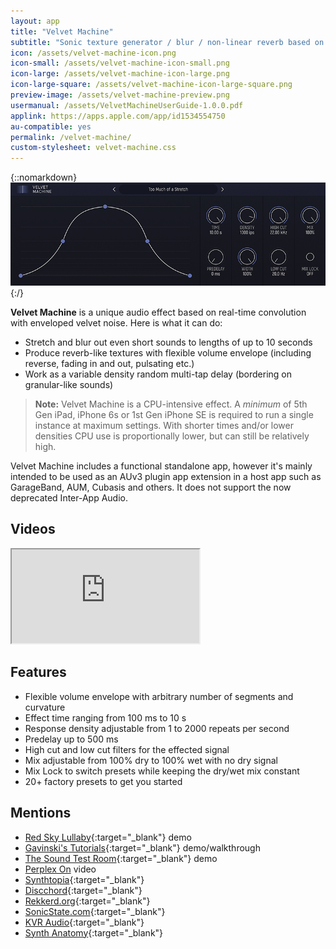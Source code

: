 ```yaml
---
layout: app
title: "Velvet Machine"
subtitle: "Sonic texture generator / blur / non-linear reverb based on velvet noise convolution (AUv3, iPad and iPhone)"
icon: /assets/velvet-machine-icon.png
icon-small: /assets/velvet-machine-icon-small.png
icon-large: /assets/velvet-machine-icon-large.png
icon-large-square: /assets/velvet-machine-icon-large-square.png
preview-image: /assets/velvet-machine-preview.png
usermanual: /assets/VelvetMachineUserGuide-1.0.0.pdf
applink: https://apps.apple.com/app/id1534554750
au-compatible: yes
permalink: /velvet-machine/
custom-stylesheet: velvet-machine.css
---
```


{::nomarkdown}
<img src="/assets/velvet-machine-screen.png" data-rjs="2" class="img-fluid d-block mx-auto mb-3" alt="Velvet Machine">
{:/}

**Velvet Machine** is a unique audio effect based on real-time convolution with enveloped velvet noise. Here is what it can do:
- Stretch and blur out even short sounds to lengths of up to 10 seconds
- Produce reverb-like textures with flexible volume envelope (including reverse, fading in and out, pulsating etc.)
- Work as a variable density random multi-tap delay (bordering on granular-like sounds)

> **Note:** Velvet Machine is a CPU-intensive effect. A *minimum* of 5th Gen iPad, iPhone 6s or 1st Gen iPhone SE is required to run a single instance at maximum settings. With shorter times and/or lower densities CPU use is proportionally lower, but can still be relatively high.

Velvet Machine includes a functional standalone app, however it's mainly intended to be used as an AUv3 plugin app extension in a host app such as GarageBand, AUM, Cubasis and others. It does not support the now deprecated Inter-App Audio.

## Videos

<div class="embed-responsive embed-responsive-16by9 mb-3">
  <iframe class="embed-responsive-item" src="https://www.youtube.com/embed/videoseries?list=PLJaQXsZjUetTVt8CfUcFriHNh6LvGlnXy" allowfullscreen></iframe>
</div>

## Features

- Flexible volume envelope with arbitrary number of segments and curvature
- Effect time ranging from 100 ms to 10 s
- Response density adjustable from 1 to 2000 repeats per second
- Predelay up to 500 ms
- High cut and low cut filters for the effected signal
- Mix adjustable from 100% dry to 100% wet with no dry signal
- Mix Lock to switch presets while keeping the dry/wet mix constant
- 20+ factory presets to get you started

## Mentions

* [Red Sky Lullaby](https://youtu.be/-5Gi6MAHT-g){:target="_blank"} demo
* [Gavinski's Tutorials](https://youtu.be/j49SR6Tr_vI){:target="_blank"} demo/walkthrough
* [The Sound Test Room](https://youtu.be/A8ahynTH4Tg){:target="_blank"} demo
* [Perplex On](https://youtu.be/BB8wCaXCPyY) video
* [Synthtopia](https://www.synthtopia.com/content/2020/10/19/velvet-machine-brings-convolution-fairy-dust-to-your-ipad/){:target="_blank"}
* [Discchord](https://discchord.com/appnews/2020/10/17/velvet-machine-by-yuri-turov){:target="_blank"}
* [Rekkerd.org](https://rekkerd.org/stretch-and-blur-your-sound-with-the-velvet-machine-app-for-ios-auv3/){:target="_blank"}
* [SonicState.com](https://sonicstate.com/news/2020/10/20/-sonic-texture-generator-for-iphone-and-ipad/){:target="_blank"}
* [KVR Audio](https://www.kvraudio.com/news/yuri-turov-launches-velvet-machine---auv3-sonic-texture-generator-for-ipad-and-iphone-49912){:target="_blank"}
* [Synth Anatomy](https://www.synthanatomy.com/2020/10/velvet-machine-new-auv3-real-time-convolution-based-sonic-texture-generator.html){:target="_blank"}